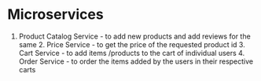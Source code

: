# Microservices
1. Product Catalog Service - to add new products and add reviews for the same 2. Price Service - to get the price of the requested product id 3. Cart Service - to add items /products to the cart of individual users 4. Order Service - to order the items added by the users in their respective carts
